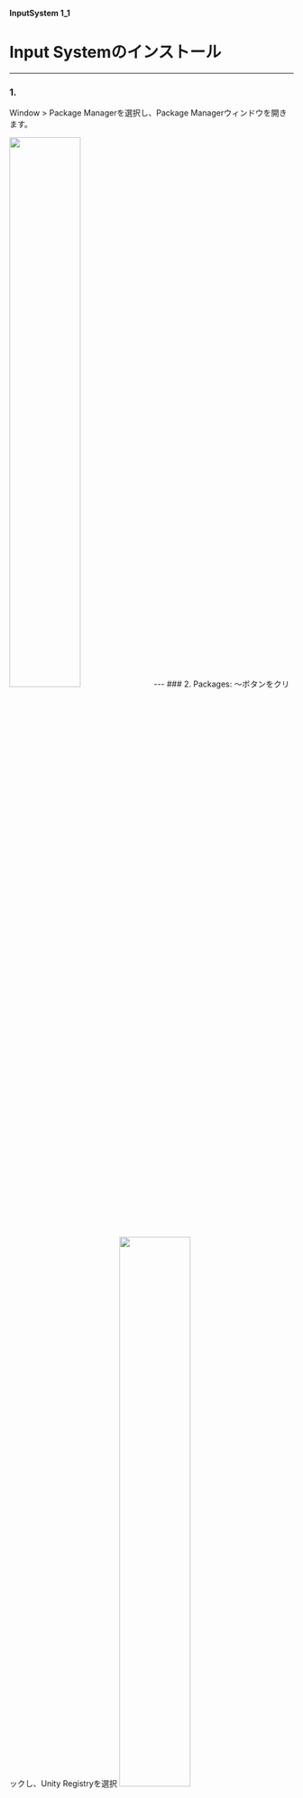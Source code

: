 **InputSystem 1_1**

# Input Systemのインストール
---
### 1.
Window > Package Managerを選択し、Package Managerウィンドウを開きます。

<img src="images/1/unity-input-system-intro-v2-1.png.avif" width="50%" alt="" title="">
---
### 2.
Packages: ～ボタンをクリックし、Unity Registryを選択

<img src="images/1/unity-input-system-intro-v2-2.png.avif" width="50%" alt="" title="">

---
## 3.
Input Systemを選択し、Install

<img src="images/1/unity-input-system-intro-v2-4.png.avif" width="50%" alt="" title="">

---
## 4.
Yesボタンをクリックし、Unityの再起動

<img src="images/1/unity-input-system-intro-v2-5.png.avif" width="50%" alt="" title="">


## 下準備終了